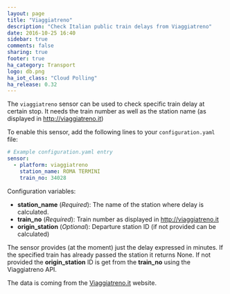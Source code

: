 ```yaml
---
layout: page
title: "Viaggiatreno"
description: "Check Italian public train delays from Viaggiatreno"
date: 2016-10-25 16:40
sidebar: true
comments: false
sharing: true
footer: true
ha_category: Transport
logo: db.png
ha_iot_class: "Cloud Polling"
ha_release: 0.32
---
```


The `viaggiatreno` sensor can be used to check specific train delay at certain stop. It needs the train number as well as the station name (as displayed in http://viaggiatreno.it)

To enable this sensor, add the following lines to your `configuration.yaml` file:

```yaml
# Example configuration.yaml entry
sensor:
  - platform: viaggiatreno
    station_name: ROMA TERMINI
    train_no: 34028
```

Configuration variables:

- **station_name** (*Required*): The name of the station where delay is calculated.
- **train_no** (*Required*): Train number as displayed in http://viaggiatreno.it
- **origin_station** (*Optional*): Departure station ID (if not provided can be calculated)

The sensor provides (at the moment) just the delay expressed in minutes. If the specified train has already passed the station it returns None.
If not provided the **origin_station** ID is get from the **train_no** using the Viaggiatreno API.

The data is coming from the [Viaggiatreno.it](http://viaggiatreno.it) website.
